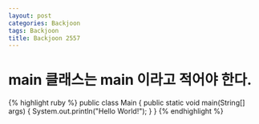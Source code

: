 ```yaml
---
layout: post
categories: Backjoon
tags: Backjoon
title: Backjoon 2557
---
```

# main 클래스는 main 이라고 적어야 한다.

{% highlight ruby %}
public class Main {
    public static void main(String[] args) {
        System.out.println("Hello World!");
    }
}
{% endhighlight %}